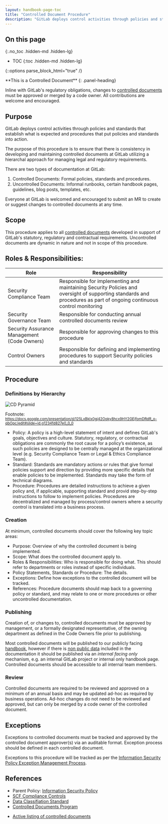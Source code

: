```yaml
---
layout: handbook-page-toc
title: "Controlled Document Procedure"
description: "GitLab deploys control activities through policies and standards that establish what is expected and procedures that put policies and standards into action."
---
```


## On this page
{:.no_toc .hidden-md .hidden-lg}

- TOC
{:toc .hidden-md .hidden-lg}

{::options parse_block_html="true" /}

<div class="panel panel-gitlab-orange">
**This is a Controlled Document**
{: .panel-heading}
<div class="panel-body">

Inline with GitLab's regulatory obligations, changes to [controlled documents](https://about.gitlab.com/handbook/engineering/security/controlled-document-procedure.html) must be approved or merged by a code owner. All contributions are welcome and encouraged. 

</div>
</div>


## Purpose 

GitLab deploys control activities through policies and standards that establish what is expected and procedures that put policies and standards into action. 

The purpose of this procedure is to ensure that there is consistency in developing and maintaining controlled documents at GitLab utilizing a hierarchal approach for managing legal and regulatory requirements.  

There are two types of documentation at GitLab:

1. Controlled Documents: Formal policies, standards and procedures. 
1. Uncontrolled Documents: Informal runbooks, certain handbook pages, guidelines, blog posts, templates, etc.

Everyone at GitLab is welcomed and encouraged to submit an MR to create or suggest changes to controlled documents at any time. 

## Scope

This procedure applies to all [controlled documents](https://about.gitlab.com/handbook/engineering/security/controlled-document-program.html#list-of-controlled-documents) developed in support of GitLab's statutory, regulatory and contractual requirements. Uncontrolled documents are dynamic in nature and not in scope of this procedure.


## Roles & Responsibilities:

| Role  | Responsibility | 
|-----------|-----------|
| Security Compliance Team | Responsible for implementing and maintaining Security Policies and oversight of supporting standards and procedures as part of ongoing continuous control monitoring | 
| Security Governance Team | Responsible for conducting annual controlled documents review
| Security Assurance Management (Code Owners) | Responsible for approving changes to this procedure |
| Control Owners | Responsible for defining and implementing procedures to support Security policies and standards | 

## Procedure

### Definitions by Hierarchy

![CD Pyramid](/handbook/engineering/security/security-assurance/images/CDPyramidv2.png)

Footnote: <sub>https://docs.google.com/presentation/d/125LxBkIx0gj42Ooky8hcx9HY2GEjfomDRdR_o-qbOpc/edit#slide=id.g1234fd827e0_0_0</sub>

- Policy: A policy is a high-level statement of intent and defines GitLab's goals, objectives and culture. Statutory, regulatory, or contractual obligations are commonly the root cause for a policy’s existence, as such policies are designed to be centrally managed at the organizational level (e.g. Security Compliance Team or Legal & Ethics Compliance Team). 
- Standard: Standards are mandatory actions or rules that give formal policies support and direction by providing more specific details that enable policies to be implemented. Standards may take the form of technical diagrams. 
- Procedure: Procedures are detailed instructions to achieve a given policy and, if applicable, supporting standard and provid step-by-step instructions to follow to implement policies. Procedures are decentralized and managed by process/control owners where a security control is translated into a business process.

### Creation
At minimum, controlled documents should cover the following key topic areas:

- Purpose: Overview of why the controlled document is being implemented. 
- Scope: What does the controlled document apply to.
- Roles & Responsibilities: Who is responsible for doing what. This should refer to departments or roles instead of specific individuals. 
- Policy Statements, Standards or Procedure: The details.
- Exceptions: Define how exceptions to the controlled document will be tracked.
- References:  Procedure documents should map back to a governing policy or standard, and may relate to one or more procedures or other uncontrolled documentation. 

### Publishing
Creation of, or changes to, controlled documents must be approved by management, or a formally designated representative, of the owning department as defined in the Code Owners file prior to publishing. 

Most controlled documents will be published to our publicly facing [handbook](https://about.gitlab.com/handbook/), however if there is [non public data](/handbook/engineering/security/data-classification-standard.html) included in the documentation it should be published via an *internal facing only* mechanism, e.g. an internal GitLab project or internal only handbook page. Controlled documents should be accessible to all internal team members. 

### Review
Controlled documents are required to be reviewed and approved on a minimum of an annual basis and may be updated ad-hoc as required by business operations. Ad-hoc changes do not need to be reviewed and approved, but can only be merged by a code owner of the controlled document.

## Exceptions
Exceptions to controlled documents must be tracked and approved by the controlled document approver(s) via an auditable format. Exception process should be defined in each controlled document.  

Exceptions to this procedure will be tracked as per the [Information Security Policy Exception Management Process](/handbook/engineering/security/#information-security-policy-exception-management-process).

## References
* Parent Policy: [Information Security Policy](/handbook/engineering/security/)
* [SCF Compliance Controls](/handbook/engineering/security/security-assurance/security-compliance/guidance/compliance.html)
* [Data Classifiation Standard](/handbook/engineering/security/data-classification-standard.html)
* [Controlled Documents Program](/handbook/engineering/security/controlled-document-program.html)
- [Active listing of controlled documents](/handbook/engineering/security/controlled-document-program.html#list-of-controlled-documents)
